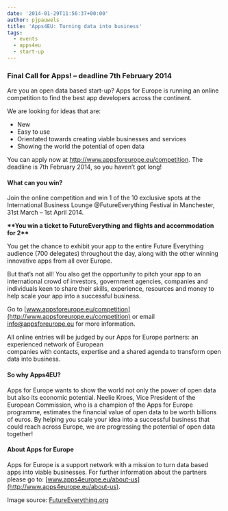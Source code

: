 ```yaml
---
date: '2014-01-29T11:56:37+00:00'
author: pjpauwels
title: 'Apps4EU: Turning data into business'
tags:
  - events
  - apps4eu
  - start-up
---
```


### Final Call for Apps! – deadline 7th February 2014

Are you an open data based start-up? Apps for Europe is running an online competition to find the best app developers across the continent.

We are looking for ideas that are:

- New
- Easy to use
- Orientated towards creating viable businesses and services
- Showing the world the potential of open data

You can apply now at <http://www.appsforeurope.eu/competition>. The deadline is 7th February 2014, so you haven’t got long!

#### What can you win?

Join the online competition and win 1 of the 10 exclusive spots at the International Business Lounge @FutureEverything Festival in Manchester, 31st March – 1st April 2014.

**\*\*You win a ticket to FutureEverything and flights and accommodation for 2\*\***

You get the chance to exhibit your app to the entire Future Everything audience (700 delegates) throughout the day, along with the other winning innovative apps from all over Europe.

But that’s not all! You also get the opportunity to pitch your app to an international crowd of investors, government agencies, companies and individuals keen to share their skills, experience, resources and money to help scale your app into a successful business.

Go to [www.appsforeurope.eu/competition](http://www.appsforeurope.eu/competition) or email info@appsforeurope.eu for more information.

All online entries will be judged by our Apps for Europe partners: an experienced network of European  
companies with contacts, expertise and a shared agenda to transform open data into business.

#### So why Apps4EU?

Apps for Europe wants to show the world not only the power of open data but also its economic potential. Neelie Kroes, Vice President of the European Commission, who is a champion of the Apps for Europe programme, estimates the financial value of open data to be worth billions of euros. By helping you scale your idea into a successful business that could reach across Europe, we are progressing the potential of open data together!

#### About Apps for Europe

Apps for Europe is a support network with a mission to turn data based apps into viable businesses. For further information about the partners please go to: [www.apps4europe.eu/about-us](http://www.apps4europe.eu/about-us).

Image source: [FutureEverything.org](http://futureeverything.org/ongoing-projects/apps-for-europe/call-for-apps-competition/)
